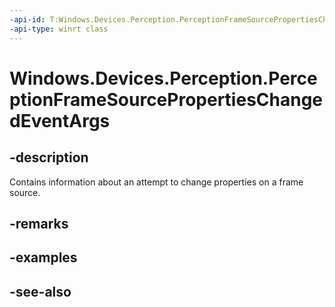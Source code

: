 ```yaml
---
-api-id: T:Windows.Devices.Perception.PerceptionFrameSourcePropertiesChangedEventArgs
-api-type: winrt class
---
```


<!-- Class syntax.
public class PerceptionFrameSourcePropertiesChangedEventArgs : Windows.Devices.Perception.IPerceptionFrameSourcePropertiesChangedEventArgs
-->

# Windows.Devices.Perception.PerceptionFrameSourcePropertiesChangedEventArgs

## -description
Contains information about an attempt to change properties on a frame source.

## -remarks

## -examples

## -see-also
